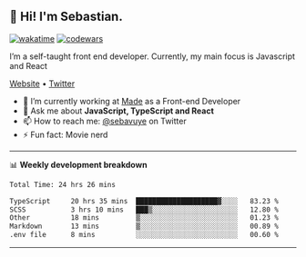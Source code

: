 ## 👋 Hi! I'm Sebastian.

[![wakatime](https://wakatime.com/badge/user/df0036c6-328a-4a39-be9b-e49417ed22a1.svg)](https://wakatime.com/@df0036c6-328a-4a39-be9b-e49417ed22a1)
[![codewars](https://www.codewars.com/users/sebavuye/badges/small)](https://www.codewars.com/users/sebavuye)

I’m a self-taught front end developer. Currently, my main focus is Javascript and React

[Website](https://sebastianvuye.be) • [Twitter](https://twitter.com/sebavuye)

- 🔭 I’m currently working at [Made](https://made.be/) as a Front-end Developer
- 💬 Ask me about **JavaScript, TypeScript and React**
- 📫 How to reach me: [@sebavuye](https://twitter.com/sebavuye) on Twitter
- ⚡ Fun fact: Movie nerd

-------

📊 **Weekly development breakdown**

<!--START_SECTION:waka-->

```txt
Total Time: 24 hrs 26 mins

TypeScript     20 hrs 35 mins  ████████████████████▓░░░░   83.23 %
SCSS           3 hrs 10 mins   ███▒░░░░░░░░░░░░░░░░░░░░░   12.80 %
Other          18 mins         ▒░░░░░░░░░░░░░░░░░░░░░░░░   01.23 %
Markdown       13 mins         ▒░░░░░░░░░░░░░░░░░░░░░░░░   00.89 %
.env file      8 mins          ░░░░░░░░░░░░░░░░░░░░░░░░░   00.60 %
```

<!--END_SECTION:waka-->
-------
